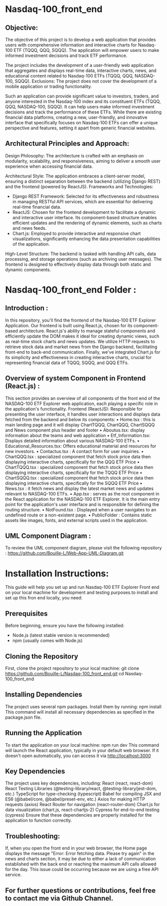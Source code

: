 # Nasdaq-100_front_end
## Objective:
The objective of this project is to develop a web application that provides users with comprehensive information and interactive charts for Nasdaq-100 ETF (TQQQ, QQQ, SQQQ). The application will empower users to make informed investment decisions and track ETF performance.

The project includes the development of a user-friendly web application that aggregates and displays real-time data, interactive charts, news, and educational content related to Nasdaq-100 ETFs (TQQQ, QQQ, NASDAQ-100, SQQQ).
Exclusions: The project does not cover the development of a mobile application or trading functionality.

Such an application can provide significant value to investors, traders, and anyone interested in the Nasdaq-100 index and its constituent ETFs (TQQQ, QQQ, NASDAQ-100, SQQQ).  It can help users make informed investment decisions and track the performance of these ETFs. While there are existing financial data platforms, creating a new, user-friendly, and innovative interface that specifically focuses on Nasdaq-100 ETFs can offer a unique perspective and features, setting it apart from generic financial websites.
                                                                                           
                                                                   
                                                                                           
                                                                                           
## Architectural Principles and Approach:
Design Philosophy: The architecture is crafted with an emphasis on modularity, scalability, and responsiveness, aiming to deliver a smooth user experience when accessing financial data.

Architectural Style: The application embraces a client-server model, ensuring a distinct separation between the backend (utilizing Django REST) and the frontend (powered by ReactJS).
Frameworks and Technologies:
- Django REST Framework: Selected for its effectiveness and robustness in managing RESTful API services, which are essential for delivering real-time financial data.
- ReactJS: Chosen for the frontend development to facilitate a dynamic and interactive user interface. Its component-based structure enables efficient updates and the rendering of dynamic elements, such as charts and news feeds.
- Chart.js: Employed to provide interactive and responsive chart visualizations, significantly enhancing the data presentation capabilities of the application.

High-Level Structure: The backend is tasked with handling API calls, data processing, and storage operations (such as archiving user messages). The frontend is designed to effectively display data through both static and dynamic components.

                                                                                        

# Nasdaq-100_front_end Folder :
## Introduction :
In this repository, you'll find the frontend of the Nasdaq-100 ETF Explorer Application. Our frontend is built using React.js, chosen for its component-based architecture. React.js's ability to manage stateful components and efficiently update the DOM makes it ideal for creating dynamic views, such as real-time stock charts and news updates. We utilize HTTP requests to retrieve stock data and market news from the Django backend, facilitating front-end to back-end communication. Finally, we've integrated Chart.js for its simplicity and effectiveness in creating interactive charts, crucial for representing financial data of TQQQ, SQQQ, and QQQ ETFs.

## Overview of system Component in Frontend (React.js) :
This section provides an overview of all components of the front end of the  NASDAQ-100 ETF Explorer web application, each playing a specific role in the application's functionality.
Frontend (ReactJS): Responsible for presenting the user interface, it handles user interactions and displays data fetched from the backend and below its components:
•	Home.tsx : this is main landing page and it will display ChartTQQQ, ChartQQQ, ChartSQQQ and News component plus header and footer
•	Aboutus.tsx: display information about the teams and web application 
•	Etf_Information.tsx: Displays detailed information about various NASDAQ-100 ETFs.
•	Educational_Resources.tsx: Offers educational material and resources for new investors.
•	Contactus.tsx : A contact form for user inquiries.
•	ChartQQQ.tsx : specialized component that fetch stock price data then displaying interactive charts, specifically for the QQQ ETF Price 
•	ChartTQQQ.tsx : specialized component that fetch stock price data then displaying interactive charts, specifically for the TQQQ ETF Price 
•	ChartSQQQ.tsx : specialized component that fetch stock price data then displaying interactive charts, specifically for the SQQQ ETF Price 
•	News.tsx : it fetch news and  display the latest market news and updates relevant to NASDAQ-100 ETFs.
•	App.tsx : serves as the root component in the React application for the NASDAQ-100 ETF Explorer. It is the main entry point for the application's user interface and is responsible for defining the routing structure.
•	NotFound.tsx : Displayed when a user navigates to an undefined route or a non-existent page.
•	PublicFolder : Contains static assets like images, fonts, and external scripts used in the application.

## UML Component Diagram : 
To review the UML component diagram, please visit the following repository : https://github.com/Bouille-L/Web-App-UML-Diagram.git

                                                                                    


# Installation Instructions: 
This guide will help you set up and run Nasdaq-100 ETF Explorer Front end on your local machine for development and testing purposes.to install and set up this fron end locally, you need:

## Prerequisites
Before beginning, ensure you have the following installed:
- Node.js (latest stable version is recommended)
- npm (usually comes with Node.js)

## Cloning the Repository
First, clone the project repository to your local machine:
git clone https://github.com/Bouille-L/Nasdaq-100_front_end.git
cd Nasdaq-100_front_end

## Installing Dependencies
The project uses several npm packages. Install them by running: npm install
This command will install all necessary dependencies as specified in the package.json file.

## Running the Application
To start the application on your local machine: npm run dev
This command will launch the React application, typically in your default web browser. If it doesn't open automatically, you can access it via [http://localhost:3000 ](http://localhost:5173/)

## Key Dependencies
The project uses key dependencies, including:
React (react, react-dom)
React Testing Libraries (@testing-library/react, @testing-library/jest-dom, etc.)
TypeScript for type-checking (typescript)
Babel for compiling JSX and ES6 (@babel/core, @babel/preset-env, etc.)
Axios for making HTTP requests (axios)
React Router for navigation (react-router-dom)
Chart.js for data visualization (chart.js, react-chartjs-2)
Cypress for end-to-end testing (cypress)
Ensure that these dependencies are properly installed for the application to function correctly.

## Troubleshooting:
If, when you open the front end in your web browser, the Home page displays the message "Error: Error fetching data. Please try again" in the news and charts section, it may be due to either a lack of communication established with the back end or reaching the maximum API calls allowed for the day. This issue could be occurring because we are using a free API service.

## For further questions or contributions, feel free to contact me via Github Channel.

                                                                                                   




